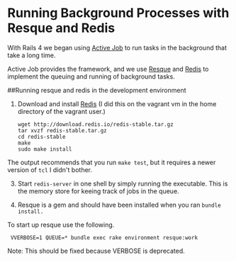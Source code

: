 Running Background Processes with Resque and Redis
==================================================

With Rails 4 we began using [Active Job](http://edgeguides.rubyonrails.org/active_job_basics.html) to run tasks in the background that take a long time.

Active Job provides the framework, and we use [Resque](https://github.com/resque/resque) and [Redis](http://redis.io) to implement the queuing and running of background tasks.

##Running resque and redis in the development environment

1. Download and install [Redis](http://redis.io/topics/quickstart)
(I did this on the vagrant vm in the home directory of the vagrant user.)

    ```
    wget http://download.redis.io/redis-stable.tar.gz
    tar xvzf redis-stable.tar.gz
    cd redis-stable
    make
    sudo make install
    ```
The output recommends that you run `make test`, but it requires a newer version of `tcl` I didn't bother.

3. Start `redis-server` in one shell by simply running the executable.  This is the memory store for keeing track of jobs in the queue.

2. Resque is a gem and should have been installed when you ran `bundle install.`

To start up resque use the following.

```
 VVERBOSE=1 QUEUE=* bundle exec rake environment resque:work
```

Note: This should be fixed because VERBOSE is deprecated.